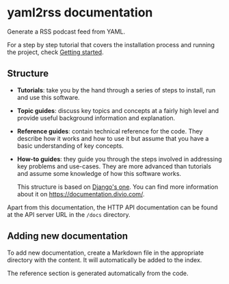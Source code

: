 # yaml2rss documentation

Generate a RSS podcast feed from YAML.

For a step by step tutorial that covers the installation process and running
the project, check [Getting started](getting_started.md).

## Structure

* **Tutorials**: take you by the hand through a series of steps to install, run and
  use this software.
* **Topic guides**: discuss key topics and concepts at a fairly high level and
  provide useful background information and explanation.
* **Reference guides**: contain technical reference for the code. They describe
  how it works and how to use it but assume that you have a basic understanding
  of key concepts.
* **How-to guides**: they guide you through the steps involved in addressing
  key problems and use-cases. They are more advanced than tutorials and assume
  some knowledge of how this software works.

  This structure is based on [Django's one](https://docs.djangoproject.com//).
  You can find more information about it on <https://documentation.divio.com/>.

Apart from this documentation, the HTTP API documentation can be found at
the API server URL in the `/docs` directory.

## Adding new documentation

To add new documentation, create a Markdown file in the appropriate
directory with the content. It will automatically be added to the index.

The reference section is generated automatically from the code.
